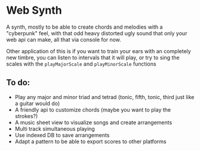 # Web Synth

A synth, mostly to be able to create chords and melodies with a "cyberpunk" feel, with that odd heavy distorted ugly sound that only your web api can make, all that via console for now.

Other application of this is if you want to train your ears with an completely new timbre, you can listen to intervals that it will play, or try to sing the scales with the `playMajorScale` and `playMinorScale` functions

## To do:
 - Play any major and minor triad and tetrad (tonic, fifth, tonic, third just like a guitar would do)
 - A friendly api to customize chords (maybe you want to play the strokes?)
 - A music sheet view to visualize songs and create arrangements
 - Multi track simultaneous playing
 - Use indexed DB to save arrangements
 - Adapt a pattern to be able to export scores to other platforms